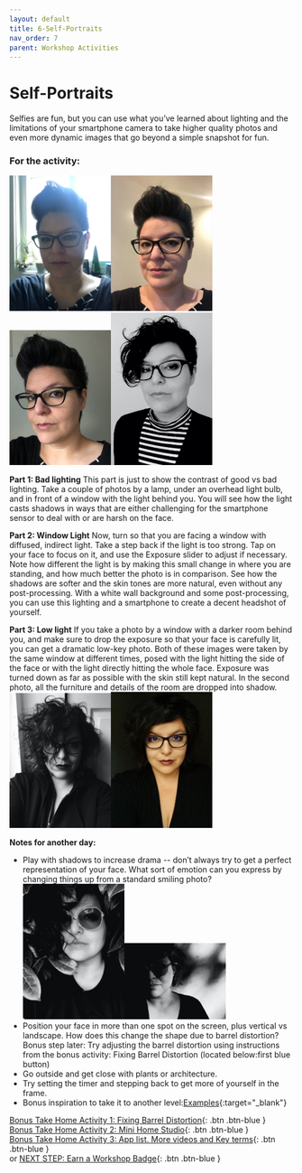 ```yaml
---
layout: default
title: 6-Self-Portraits
nav_order: 7
parent: Workshop Activities
---
```

# Self-Portraits
Selfies are fun, but you can use what you’ve learned about lighting and the limitations of your smartphone camera to take higher quality photos and even more dynamic images that go beyond a simple snapshot for fun.

### For the activity:
<img src="images//photo-self-01.jpeg" style="width:180px;" alt=selfie example><img src="images//photo-self-02.jpeg" style="width:180px;" alt=selfie example><img src="images//photo-self-04.jpeg" style="width:180px;" alt=selfie example><img src="images//photo-self-03.jpeg" style="width:180px;" alt=selfie example><br>

**Part 1: Bad lighting** This part is just to show the contrast of good vs bad lighting. Take a couple of photos by a lamp, under an overhead light bulb, and in front of a window with the light behind you. You will see how the light casts shadows in ways that are either challenging for the smartphone sensor to deal with or are harsh on the face.

**Part 2: Window Light** Now, turn so that you are facing a window with diffused, indirect light. Take a step back if the light is too strong. Tap on your face to focus on it, and use the Exposure slider to adjust if necessary. Note how different the light is by making this small change in where you are standing, and how much better the photo is in comparison. See how the shadows are softer and the skin tones are more natural, even without any post-processing. With a white wall background and some post-processing, you can use this lighting and a smartphone to create a decent headshot of yourself.

**Part 3: Low light** If you take a photo by a window with a darker room behind you, and make sure to drop the exposure so that your face is carefully lit, you can get a dramatic low-key photo. Both of these images were taken by the same window at different times, posed with the light hitting the side of the face or with the light directly hitting the whole face. Exposure was turned down as far as possible with the skin still kept natural. In the second photo, all the furniture and details of the room are dropped into shadow. <br>
<img src="images//photo-self-06.jpeg" style="width:180px;" alt=selfie example><img src="images//photo-self-05.jpeg" style="width:180px;" alt=selfie example>

**Notes for another day:**
- Play with shadows to increase drama -- don’t always try to get a perfect representation of your face. What sort of emotion can you express by changing things up from a standard smiling photo?<img src="images//photo-self-07.jpeg" style="width:180px;" alt=selfie example><img src="images//photo-self-08.jpeg" style="width:180px;" alt=selfie example><br>
- Position your face in more than one spot on the screen, plus vertical vs landscape. How does this change the shape due to barrel distortion? Bonus step later: Try adjusting the barrel distortion using instructions from the bonus activity: Fixing Barrel Distortion (located below:first blue button)
- Go outside and get close with plants or architecture.
- Try setting the timer and stepping back to get more of yourself in the frame.
- Bonus inspiration to take it to another level:[Examples](https://www.myclickmagazine.com/selfies-from-above/){:target="_blank"}


[Bonus Take Home Activity 1: Fixing Barrel Distortion](barrel-distortion.html){: .btn .btn-blue }<br>
[Bonus Take Home Activity 2: Mini Home Studio](home-studio.html){: .btn .btn-blue }<br>
[Bonus Take Home Activity 3: App list. More videos and Key terms](more.html){: .btn .btn-blue }<br>
or 
[NEXT STEP: Earn a Workshop Badge](informal-credentials.html){: .btn .btn-blue }
